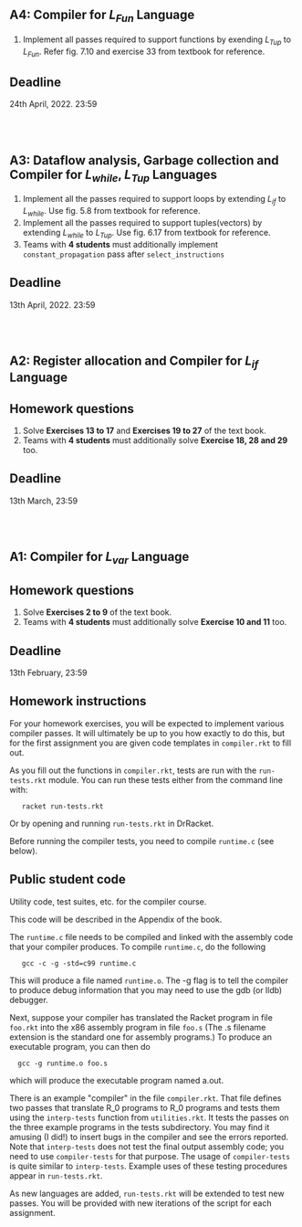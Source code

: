 ## A4: Compiler for *L<sub>Fun</sub>* Language

1. Implement all passes required to support functions by exending *L<sub>Tup</sub>* to *L<sub>Fun</sub>*. Refer fig. 7.10 and exercise 33 from textbook for reference.

## Deadline
24th April, 2022. 23:59

<br><br>

## A3: Dataflow analysis, Garbage collection and Compiler for *L<sub>while</sub>*, *L<sub>Tup</sub>* Languages

1. Implement all the passes required to support loops by extending *L<sub>if</sub>*
to *L<sub>while</sub>*. Use fig. 5.8 from textbook for reference.
2. Implement all the passes required to support tuples(vectors) by extending *L<sub>while</sub>* to *L<sub>Tup</sub>*. Use fig. 6.17 from textbook for reference.
3. Teams with **4 students** must additionally implement `constant_propagation` pass after `select_instructions`

## Deadline
13th April, 2022. 23:59

<br><br>

## A2: Register allocation and Compiler for *L<sub>if</sub>* Language

## Homework questions
1. Solve **Exercises 13 to 17** and **Exercises 19 to 27** of the text book.
2. Teams with **4 students** must additionally solve **Exercise 18, 28 and 29** too.

## Deadline
13th March, 23:59

<br><br>

## A1: Compiler for *L<sub>var</sub>* Language

## Homework questions
1. Solve **Exercises 2 to 9** of the text book.
2. Teams with **4 students** must additionally solve **Exercise 10 and 11** too.

## Deadline
13th February, 23:59

## Homework instructions

For your homework exercises, you will be expected to implement various
compiler passes. It will ultimately be up to you how exactly to do
this, but for the first assignment you are given code templates in
`compiler.rkt` to fill out.

As you fill out the functions in `compiler.rkt`, tests are run with the
`run-tests.rkt` module. You can run these tests either from the command
line with:

```
   racket run-tests.rkt
```

Or by opening and running `run-tests.rkt` in DrRacket.

Before running the compiler tests, you need to compile
`runtime.c` (see below).

## Public student code

Utility code, test suites, etc. for the compiler course.

This code will be described in the Appendix of the book.

The `runtime.c` file needs to be compiled and linked with the assembly
code that your compiler produces. To compile `runtime.c`, do the
following
```
   gcc -c -g -std=c99 runtime.c
```
This will produce a file named `runtime.o`. The -g flag is to tell the
compiler to produce debug information that you may need to use
the gdb (or lldb) debugger.

Next, suppose your compiler has translated the Racket program in file
`foo.rkt` into the x86 assembly program in file `foo.s` (The .s filename
extension is the standard one for assembly programs.) To produce
an executable program, you can then do
```
  gcc -g runtime.o foo.s
```
which will produce the executable program named a.out.

There is an example "compiler" in the file `compiler.rkt`.  That
file defines two passes that translate R_0 programs to R_0 programs
and tests them using the `interp-tests` function from `utilities.rkt`. It
tests the passes on the three example programs in the tests
subdirectory. You may find it amusing (I did!) to insert bugs in the
compiler and see the errors reported. Note that `interp-tests` does not
test the final output assembly code; you need to use `compiler-tests`
for that purpose. The usage of `compiler-tests` is quite similar to
`interp-tests`. Example uses of these testing procedures appear in
`run-tests.rkt`.

As new languages are added, `run-tests.rkt` will be extended to
test new passes. You will be provided with new iterations of
the script for each assignment.